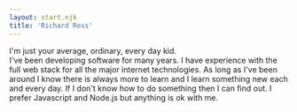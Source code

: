 ```yaml
---
layout: start.njk
title: 'Richard Ross'
---
```

I'm just your average, ordinary, every day kid.
<br>
I've been developing software for many years. I have experience with the full web stack for all the major
internet technologies. As long as I've been around I know there is always more to learn and I learn
something
new each and every day. If I don't know how to do something then I can find out. I prefer Javascript and
Node.js
but anything is ok with me.